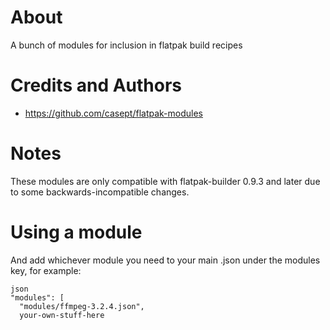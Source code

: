 # About
A bunch of modules for inclusion in flatpak build recipes                                                                           

# Credits and Authors

* https://github.com/casept/flatpak-modules

# Notes    
These modules are only compatible with flatpak-builder 0.9.3 and later due to some backwards-incompatible changes.     

# Using a module
And add whichever module you need to your main .json under the modules key, for example:    
```
json
"modules": [
  "modules/ffmpeg-3.2.4.json",    
  your-own-stuff-here
```

